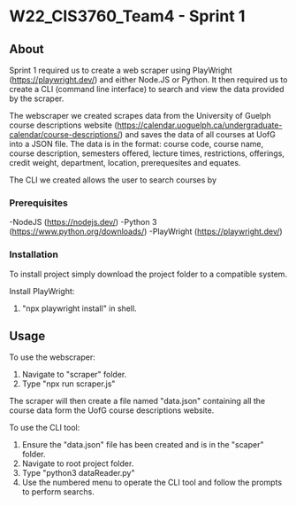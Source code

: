 # W22_CIS3760_Team4 - Sprint 1

<!-- ABOUT SECTION -->
## About 

Sprint 1 required us to create a web scraper using PlayWright (https://playwright.dev/) and either Node.JS or Python. 
It then required us to create a CLI (command line interface) to search and view the data provided by the scraper.

The webscraper we created scrapes data from the University of Guelph course descriptions website (https://calendar.uoguelph.ca/undergraduate-calendar/course-descriptions/)
and saves the data of all courses at UofG into a JSON file. The data is in the format: course code, course name, course description, semesters offered, lecture times, 
restrictions, offerings, credit weight, department, location, prerequesites and equates.

The CLI we created allows the user to search courses by

### Prerequisites

-NodeJS (https://nodejs.dev/)
-Python 3 (https://www.python.org/downloads/)
-PlayWright (https://playwright.dev/)

### Installation

To install project simply download the project folder to a compatible system.

Install PlayWright:
1. "npx playwright install" in shell.


## Usage

To use the webscraper:

1. Navigate to "scraper" folder.
2. Type "npx run scraper.js"

The scraper will then create a file named "data.json" containing all the 
course data form the UofG course descriptions website.

To use the CLI tool:

1. Ensure the "data.json" file has been created and is in the "scaper" folder.
2. Navigate to root project folder.
3. Type "python3 dataReader.py"
4. Use the numbered menu to operate the CLI tool and follow the prompts to perform searchs.








